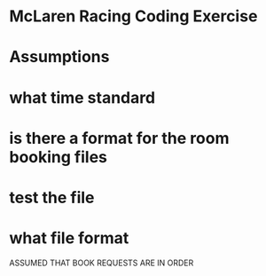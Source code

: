 # McLaren Racing Coding Exercise

# Assumptions



# what time standard
# is there a format for the room booking files
# test the file
# what file format

ASSUMED THAT BOOK REQUESTS ARE IN ORDER
